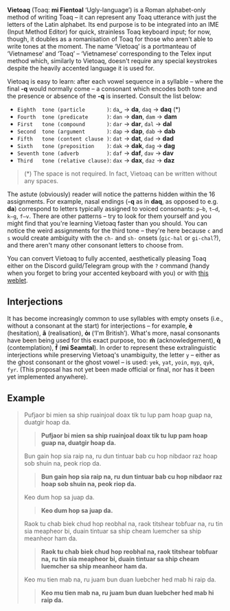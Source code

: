 <b>Vietoaq</b> (Toaq: **mi Fientoal** ‘Ugly-language’) is a Roman alphabet-only method of writing Toaq – it can represent any Toaq utterance with just the letters of the Latin alphabet. Its end purpose is to be integrated into an IME (Input Method Editor) for quick, strainless Toaq keyboard input; for now, though, it doubles as a romanisation of Toaq for those who aren't able to write tones at the moment. The name ‘Vietoaq’ is a portmanteau of ‘Vietnamese’ and ‘Toaq’ – ‘Vietnamese’ corresponding to the Telex input method which, similarly to Vietoaq, doesn't require any special keystrokes despite the heavily accented language it is used for.

Vietoaq is easy to learn: after each vowel sequence in a syllable – where the final **-q** would normally come – a consonant which encodes both tone and the presence or absence of the **-q** is inserted. Consult the list below:

* `Eighth  tone (particle       )`: `da␣` → **da**,  `daq` → **daq** (\*)
* `Fourth  tone (predicate      )`: `dan` → **dan**, `dam` → **dam**
* `First   tone (compound       )`: `dar` → **dar**, `dal` → **dal**
* `Second  tone (argument       )`: `dap` → **dap**, `dab` → **dab**
* `Fifth   tone (content clause )`: `dat` → **dat**, `dad` → **dad**
* `Sixth   tone (preposition    )`: `dak` → **dak**, `dag` → **dag**
* `Seventh tone (adverb         )`: `daf` → **daf**, `dav` → **dav**
* `Third   tone (relative clause)`: `dax` → **dax**, `daz` → **daz**

> (\*) The space is not required. In fact, Vietoaq can be written without any spaces.

The astute (obviously) reader will notice the patterns hidden within the 16 assignments. For example, nasal endings (**-q** as in **daq**, as opposed to e.g. **da**) correspond to letters typically assigned to voiced consonants: `p–b`, `t–d`, `k–g`, `f–v`. There are other patterns – try to look for them yourself and you might find that you're learning Vietoaq faster than you should. You can notice the weird assignments for the third tone – they're here because `c` and `s` would create ambiguity with the `ch-` and `sh-` onsets (`gic-hal` or `gi-chal`?), and there aren't many other consonant letters to choose from.

You can convert Vietoaq to fully accented, aesthetically pleasing Toaq either on the Discord guild/Telegram group with the `?` command (handy when you forget to bring your accented keyboard with you) or with [this weblet](http://uakci.pl/toadua/vietoaq).

## Interjections

It has become increasingly common to use syllables with empty onsets (i.e., without a consonant at the start) for interjections – for example, **è** (hesitation), **â** (realisation), **ỏı** (‘I'm British’). What's more, nasal consonants have been being used for this exact purpose, too: **ḿ** (acknowledgement), **q̀** (contemplation), **f̄** (**mi Seamtal**). In order to represent these extralinguistic interjections while preserving Vietoaq's unambiguity, the letter `y` – either as the ghost consonant or the ghost vowel – is used: `yek`, `yat`, `yoin`, `myp`, `qyk`, `fyr`. (This proposal has not yet been made official or final, nor has it been yet implemented anywhere).

## Example

> Pufjaor bi mien sa ship ruainjoal doax tik tu lup pam hoap guap na, duatgir hoap da.  
> > **Pufjaor bi mien sa ship ruainjoal doax tik tu lup pam hoap guap na, duatgir hoap da.**  
>
> Bun gain hop sia raip na, ru dun tintuar bab cu hop nibdaor raz hoap sob shuin na, peok riop da.  
> > **Bun gain hop sia raip na, ru dun tintuar bab cu hop nibdaor raz hoap sob shuin na, peok riop da.**  
>
> Keo dum hop sa juap da.  
> > **Keo dum hop sa juap da.**  
>
> Raok tu chab biek chud hop reobhal na, raok titshear tobfuar na, ru tin sia meapheor bi, duain tintuar sa ship cheam luemcher sa ship meanheor ham da.  
> > **Raok tu chab biek chud hop reobhal na, raok titshear tobfuar na, ru tin sia meapheor bi, duain tintuar sa ship cheam luemcher sa ship meanheor ham da.**  
>
> Keo mu tien mab na, ru juam bun duan luebcher hed mab hi raip da.  
> > **Keo mu tien mab na, ru juam bun duan luebcher hed mab hi raip da.**  
